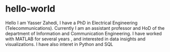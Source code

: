 # hello-world
Hello 
I am Yasser Zahedi, I have a PhD in Electrical Engineering (Telecommunications). Currently I am an assistant professor and HoD of the department of Information and Communication Engineering.
I have worked with MATLAB for several years , and interested in data insights and visualizations. 
I have also interet in Python and SQL
